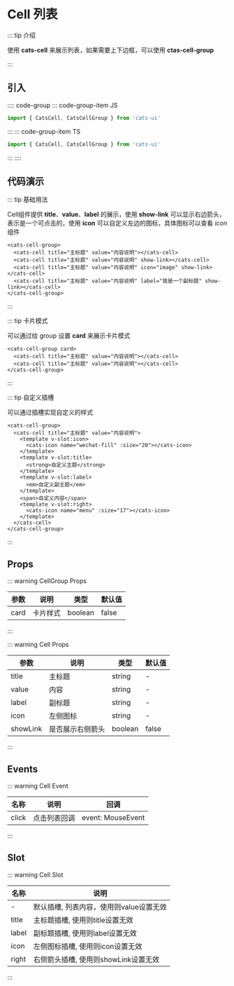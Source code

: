 # Cell 列表

<demo-model url="#/cell"></demo-model>

::: tip 介绍

使用 **cats-cell** 来展示列表，如果需要上下边框，可以使用 **ctas-cell-group**

:::

## 引入

:::: code-group
::: code-group-item JS

```js
import { CatsCell, CatsCellGroup } from 'cats-ui'
```

:::
::: code-group-item TS

```ts
import { CatsCell, CatsCellGroup } from 'cats-ui'
```

:::
::::

## 代码演示

::: tip 基础用法

Cell组件提供 **title**、**value**、**label** 的展示，使用 **show-link** 可以显示右边箭头，表示是一个可点击的，使用 **icon** 可以自定义左边的图标，具体图标可以查看 *icon* 组件

```vue
<cats-cell-group>
  <cats-cell title="主标题" value="内容说明"></cats-cell>
  <cats-cell title="主标题" value="内容说明" show-link></cats-cell>
  <cats-cell title="主标题" value="内容说明" icon="image" show-link></cats-cell>
  <cats-cell title="主标题" value="内容说明" label="我是一个副标题" show-link></cats-cell>
</cats-cell-group>
```

:::

::: tip 卡片模式

可以通过给 group 设置 **card** 来展示卡片模式

```vue
<cats-cell-group card>
  <cats-cell title="主标题" value="内容说明"></cats-cell>
  <cats-cell title="主标题" value="内容说明"></cats-cell>
</cats-cell-group>
```

:::

::: tip 自定义插槽

可以通过插槽实现自定义的样式

```vue
<cats-cell-group>
  <cats-cell title="主标题" value="内容说明">
    <template v-slot:icon>
      <cats-icon name="wechat-fill" :size="20"></cats-icon>
    </template>
    <template v-slot:title>
      <strong>自定义主题</strong>
    </template>
    <template v-slot:label>
      <em>自定义副主题</em>
    </template>
    <span>自定义内容</span>
    <template v-slot:right>
      <cats-icon name="menu" :size="17"></cats-icon>
    </template>
  </cats-cell>
</cats-cell-group>
```

:::

## Props

::: warning CellGroup Props

| 参数     | 说明     | 类型    | 默认值  |
| -------- | ------- | ------- | ------- |
| card     | 卡片样式 | boolean  | false |

:::

::: warning Cell Props

| 参数     | 说明   | 类型    | 默认值  |
| -------- | ----- | ------- | ------- |
| title     | 主标题 | string  | - |
| value     | 内容 | string  | - |
| label     | 副标题 | string  | - |
| icon     | 左侧图标 | string  | - |
| showLink  | 是否展示右侧箭头 | boolean  | false |

:::

## Events

::: warning Cell Event

| 名称  | 说明                                | 回调              |
| ----- | ----------------------------------- | ----------------- |
| click | 点击列表回调 | event: MouseEvent |

:::

## Slot

::: warning Cell Slot

| 名称  | 说明                                |
| ----- | ----------------------------------- |
| - | 默认插槽, 列表内容，使用则value设置无效 |
| title | 主标题插槽, 使用则title设置无效 |
| label | 副标题插槽, 使用则label设置无效 |
| icon | 左侧图标插槽, 使用则icon设置无效 |
| right | 右侧箭头插槽, 使用则showLink设置无效 |

:::
